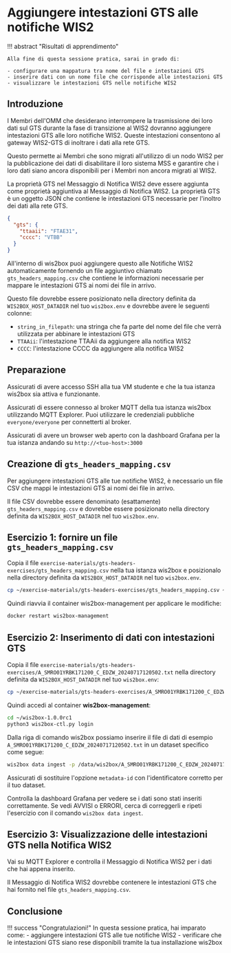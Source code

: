 # Aggiungere intestazioni GTS alle notifiche WIS2

!!! abstract "Risultati di apprendimento"

    Alla fine di questa sessione pratica, sarai in grado di:
    
    - configurare una mappatura tra nome del file e intestazioni GTS
    - inserire dati con un nome file che corrisponde alle intestazioni GTS
    - visualizzare le intestazioni GTS nelle notifiche WIS2

## Introduzione

I Membri dell'OMM che desiderano interrompere la trasmissione dei loro dati sul GTS durante la fase di transizione al WIS2 dovranno aggiungere intestazioni GTS alle loro notifiche WIS2. Queste intestazioni consentono al gateway WIS2-GTS di inoltrare i dati alla rete GTS.

Questo permette ai Membri che sono migrati all'utilizzo di un nodo WIS2 per la pubblicazione dei dati di disabilitare il loro sistema MSS e garantire che i loro dati siano ancora disponibili per i Membri non ancora migrati al WIS2.

La proprietà GTS nel Messaggio di Notifica WIS2 deve essere aggiunta come proprietà aggiuntiva al Messaggio di Notifica WIS2. La proprietà GTS è un oggetto JSON che contiene le intestazioni GTS necessarie per l'inoltro dei dati alla rete GTS.

```json
{
  "gts": {
    "ttaaii": "FTAE31",
    "cccc": "VTBB"
  }
}
```

All'interno di wis2box puoi aggiungere questo alle Notifiche WIS2 automaticamente fornendo un file aggiuntivo chiamato `gts_headers_mapping.csv` che contiene le informazioni necessarie per mappare le intestazioni GTS ai nomi dei file in arrivo.

Questo file dovrebbe essere posizionato nella directory definita da `WIS2BOX_HOST_DATADIR` nel tuo `wis2box.env` e dovrebbe avere le seguenti colonne:

- `string_in_filepath`: una stringa che fa parte del nome del file che verrà utilizzata per abbinare le intestazioni GTS
- `TTAAii`: l'intestazione TTAAii da aggiungere alla notifica WIS2
- `CCCC`: l'intestazione CCCC da aggiungere alla notifica WIS2

## Preparazione

Assicurati di avere accesso SSH alla tua VM studente e che la tua istanza wis2box sia attiva e funzionante.

Assicurati di essere connesso al broker MQTT della tua istanza wis2box utilizzando MQTT Explorer. Puoi utilizzare le credenziali pubbliche `everyone/everyone` per connetterti al broker.

Assicurati di avere un browser web aperto con la dashboard Grafana per la tua istanza andando su `http://<tuo-host>:3000`

## Creazione di `gts_headers_mapping.csv`

Per aggiungere intestazioni GTS alle tue notifiche WIS2, è necessario un file CSV che mappi le intestazioni GTS ai nomi dei file in arrivo.

Il file CSV dovrebbe essere denominato (esattamente) `gts_headers_mapping.csv` e dovrebbe essere posizionato nella directory definita da `WIS2BOX_HOST_DATADIR` nel tuo `wis2box.env`.

## Esercizio 1: fornire un file `gts_headers_mapping.csv`
    
Copia il file `exercise-materials/gts-headers-exercises/gts_headers_mapping.csv` nella tua istanza wis2box e posizionalo nella directory definita da `WIS2BOX_HOST_DATADIR` nel tuo `wis2box.env`.


```bash
cp ~/exercise-materials/gts-headers-exercises/gts_headers_mapping.csv ~/wis2box-data
```

Quindi riavvia il container wis2box-management per applicare le modifiche:

```bash
docker restart wis2box-management
```

## Esercizio 2: Inserimento di dati con intestazioni GTS

Copia il file `exercise-materials/gts-headers-exercises/A_SMRO01YRBK171200_C_EDZW_20240717120502.txt` nella directory definita da `WIS2BOX_HOST_DATADIR` nel tuo `wis2box.env`:

```bash
cp ~/exercise-materials/gts-headers-exercises/A_SMRO01YRBK171200_C_EDZW_20240717120502.txt ~/wis2box-data
```

Quindi accedi al container **wis2box-management**:

```bash
cd ~/wis2box-1.0.0rc1
python3 wis2box-ctl.py login
```

Dalla riga di comando wis2box possiamo inserire il file di dati di esempio `A_SMRO01YRBK171200_C_EDZW_20240717120502.txt` in un dataset specifico come segue:

```bash
wis2box data ingest -p /data/wis2box/A_SMRO01YRBK171200_C_EDZW_20240717120502.txt --metadata-id urn:wmo:md:not-my-centre:core.surface-based-observations.synop
```

Assicurati di sostituire l'opzione `metadata-id` con l'identificatore corretto per il tuo dataset.

Controlla la dashboard Grafana per vedere se i dati sono stati inseriti correttamente. Se vedi AVVISI o ERRORI, cerca di correggerli e ripeti l'esercizio con il comando `wis2box data ingest`.

## Esercizio 3: Visualizzazione delle intestazioni GTS nella Notifica WIS2

Vai su MQTT Explorer e controlla il Messaggio di Notifica WIS2 per i dati che hai appena inserito.

Il Messaggio di Notifica WIS2 dovrebbe contenere le intestazioni GTS che hai fornito nel file `gts_headers_mapping.csv`.

## Conclusione

!!! success "Congratulazioni!"
    In questa sessione pratica, hai imparato come:
      - aggiungere intestazioni GTS alle tue notifiche WIS2
      - verificare che le intestazioni GTS siano rese disponibili tramite la tua installazione wis2box